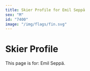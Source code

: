 ```yaml
---
title: Skier Profile for Emil Seppä
sex: "M"
id: "7400"
image: "/img/flags/fin.svg" 
---
```


# Skier Profile

This page is for: Emil Seppä.
    